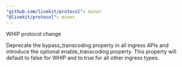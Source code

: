 ```yaml
---
"github.com/livekit/protocol": minor
"@livekit/protocol": minor
---
```


WHIP protocol change

Deprecate the bypass_transcoding property in all ingress APIs and introduce the optional enable_transcoding property. This property will default to false for WHIP and to true for all other ingress types.

